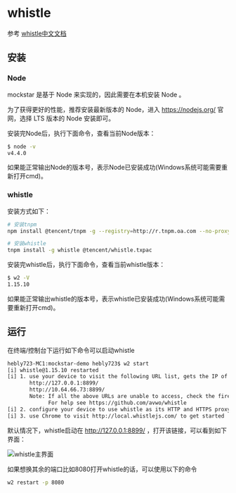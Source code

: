 # whistle

参考 [whistle中文文档](https://github.com/avwo/whistle/blob/HEAD/README-zh_CN.md)

## 安装

### Node

mockstar 是基于 Node 来实现的，因此需要在本机安装 Node 。

为了获得更好的性能，推荐安装最新版本的 Node，进入 https://nodejs.org/ 官网，选择 LTS 版本的 Node 安装即可。

安装完Node后，执行下面命令，查看当前Node版本：

```bash
$ node -v
v4.4.0
```

如果能正常输出Node的版本号，表示Node已安装成功(Windows系统可能需要重新打开cmd)。

### whistle

安装方式如下：

```bash
# 安装tnpm
npm install @tencent/tnpm -g --registry=http://r.tnpm.oa.com --no-proxy

# 安装whistle
tnpm install -g whistle @tencent/whistle.txpac
```

安装完whistle后，执行下面命令，查看当前whistle版本：

```bash
$ w2 -V
1.15.10
```

如果能正常输出whistle的版本号，表示whistle已安装成功(Windows系统可能需要重新打开cmd)。

## 运行

在终端/控制台下运行如下命令可以启动whistle

```bash
hebly723-MC1:mockstar-demo hebly723$ w2 start
[i] whistle@1.15.10 restarted
[i] 1. use your device to visit the following URL list, gets the IP of the URL you can access:
       http://127.0.0.1:8899/
       http://10.64.66.73:8899/
       Note: If all the above URLs are unable to access, check the firewall settings
             For help see https://github.com/avwo/whistle
[i] 2. configure your device to use whistle as its HTTP and HTTPS proxy on IP:8899
[i] 3. use Chrome to visit http://local.whistlejs.com/ to get started
```

默认情况下，whistle启动在 http://127.0.0.1:8899/ ，打开该链接，可以看到如下界面：

![whistle主界面](./img/whistle_index.png)

如果想换其余的端口比如8080打开whistle的话，可以使用以下的命令

```bash
w2 restart -p 8080
```

